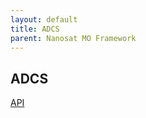 ```yaml
---
layout: default
title: ADCS
parent: Nanosat MO Framework
---
```



## ADCS


[API](https://dmarszk.github.io/MOWebViewer4NMF/?u=Platform/AutonomousADCS)
